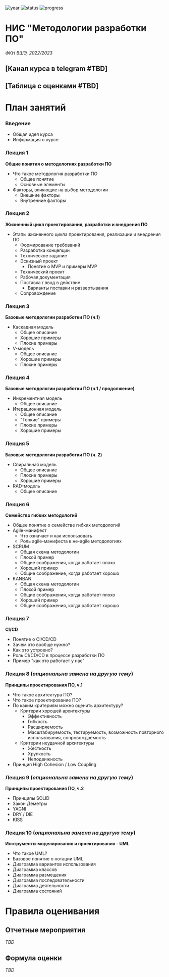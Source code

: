 ![year][0] ![status][1] ![progress][2]

# НИС "Методологии разработки ПО"
*ФКН ВШЭ, 2022/2023*

## [Канал курса в telegram #TBD]

## [Таблица с оценками #TBD]

# План занятий

### Введение

- Общая идея курса
- Информация о курсе

### Лекция 1

**Общие понятия о методологиях разработки ПО**

- Что такое методология разработки ПО
	- Общее понятие
	- Основные элементы
- Факторы, влияющие на выбор методологии
	- Внешние факторы
	- Внутренние факторы

### Лекция 2

**Жизненный цикл проектирования, разработки и внедрения ПО**

- Этапы жизненного цикла проектирования, реализации и внедрения ПО
    - Формирование требований
    - Разработка концепции
    - Техническое задание
    - Эскизный проект
        - Понятие о MVP и примеры MVP
    - Технический проект
    - Рабочая документация
    - Поставка / ввод в действие
        - Варианты поставки и развертывания
    - Сопровождение

### Лекция 3

**Базовые методологии разработки ПО (ч.1)**

- Каскадная модель
	- Общее описание
	- Хорошие примеры
	- Плохие примеры
- V-модель
	- Общее описание
	- Хорошие примеры
	- Плохие примеры

### Лекция 4

**Базовые методологии разработки ПО (ч.1 / продолжение)**

- Инкрементная модель
	- Общее описание
- Итерационная модель
	- Общее описание
	- "Тонкие" примеры
	- Плохие примеры
	- Хорошие примеры

### Лекция 5

**Базовые методологии разработки ПО (ч. 2)**

- Спиральная модель
	- Общее описание
	- Плохие примеры
	- Хорошие примеры
- RAD-модель
	- Общее описание

### Лекция 6

**Семейство гибких методологий**

- Общее понятие о семействе гибких методологий
- Agile-манифест
	- Что означает и как использовать
	- Роль agile-манифеста в не-agile методологиях
- SCRUM
	- Общая схема методологии
	- Плохой пример
	- Общие соображения, когда работает плохо
	- Хороший пример
	- Общие соображение, когда работает хорошо
- KANBAN
	- Общая схема методологии
	- Плохой пример
	- Общие соображения, когда работает плохо
	- Хороший пример
	- Общие соображения, когда работает хорошо

### Лекция 7

**CI/CD**

- Понятие о CI/CD/CD
- Зачем это вообще нужно? 
- Как это устроено?
- Роль CI/CD/CD в процессе разработки ПО
- Пример "как это работает у нас"

### Лекция 8 (*опциональна замена на другую тему*)

**Принципы проектирования ПО, ч.1**

- Что такое архитектура ПО? 
- Что такое проектирование ПО?
- По каким критериям можно оценить архитектуру? 
	- Критерии хорошей архитектуры
		- Эффективность
		- Гибкость
		- Расширяемость
		- Масштабируемость, тестируемость, возможность повторного использования, сопровождаемость
	- Критерии неудачной архитектуры
		- Жесткость
		- Хрупкость
		- Неподвижность
- Принцип High Cohesion / Low Coupling 

### Лекция 9 (*опциональна замена на другую тему*)

**Принципы проектирования ПО, ч.2**

- Принципы SOLID
- Закон Деметры
- YAGNI
- DRY / DIE
- KISS

### Лекция 10 (*опциональна замена на другую тему*)

**Инструменты моделирования и проектирования - UML**

- Что такое UML?
- Базовое понятие о нотации UML
- Диаграмма вариантов использования
- Диаграмма классов
- Диаграмма размещения
- Диаграмма последовательности
- Диаграмма деятельности
- Диаграмма состояний

# Правила оценивания

## Отчетные мероприятия

*TBD*

## Формула оценки

*TBD*

[0]:https://img.shields.io/badge/year-2022%2F2023-yellow
[1]:https://img.shields.io/badge/status-announced-blue
[2]:https://progress-bar.dev/0/